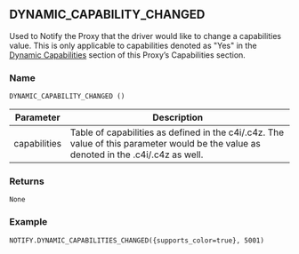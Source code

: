 ## DYNAMIC\_CAPABILITY\_CHANGED

Used to Notify the Proxy that the driver would like to change a capabilities value.  This is only applicable to capabilities denoted as "Yes" in the [Dynamic Capabilities][1] section of this Proxy’s Capabilities section.


### Name

`DYNAMIC_CAPABILITY_CHANGED ()`


| Parameter    | Description                                                                                                                            |
| ------------ | -------------------------------------------------------------------------------------------------------------------------------------- |
| capabilities | Table of capabilities as defined in the c4i/.c4z.  The value of this parameter would be the value as denoted in the .c4i/.c4z as well. |


### Returns

`None`


### Example

`NOTIFY.DYNAMIC_CAPABILITIES_CHANGED({supports_color=true}, 5001)`

[1]:	https://snap-one.github.io/docs-driverworks-proxyprotocol/#camera-capabilities